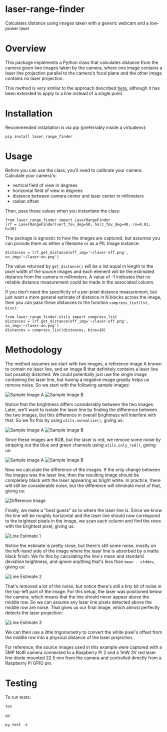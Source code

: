 # laser-range-finder
Calculates distance using images taken with a generic webcam and a low-power laser

# Overview

This package implements a Python class that calculates distance from the camera given two images taken by the camera, where one image contains a laser line projection parallel to the camera's focal plane and the other image contains no laser projection.

This method is very similar to the approach described [here](https://sites.google.com/site/todddanko/home/webcam_laser_ranger), although it has been extended to apply to a line instead of a single point.

# Installation

Recommended installation is via pip (preferrably inside a virtualenv):

    pip install laser_range_finder

# Usage

Before you can use the class, you'll need to calibrate your camera. Calculate your camera's:

* vertical field of view in degrees
* horizontal field of view in degrees
* distance between camera center and laser center in millimeters
* radian offset

Then, pass these values when you instantiate the class:

    from laser_range_finder import LaserRangeFinder
    lrf = LaserRangeFinder(vert_fov_deg=50, horz_fov_deg=40, ro=0.01, h=30)

The package is agnostic to how the images are captured, but assumes you can provide them as either a filename or as a PIL Image instance:

    distances = lrf.get_distance(off_img='~/laser-off.png', on_img='~/laser-on.png')

The value returned by `get_distance()` will be a list equal in length to the pixel width of the source images and each element will be the estimated distance from the camera in millimeters. A value of -1 indicates that no reliable distance measurement could be made in the associated column.

If you don't need the specificity of a per-pixel distance measurement, but just want a more general estimate of distance in N blocks across the image, then you can pass these distances to the function `compress_list(lst, bins)`:

    from laser_range_finder.utils import compress_list
    distances = lrf.get_distance(off_img='~/laser-off.png', on_img='~/laser-on.png')
    distances = compress_list(distances, bins=10)

# Methodology

The method assumes we start with two images, a reference image A known to contain no laser line, and an image B that definitely contains a laser line but possibly distorted. We could potentially just use the single image containing the laser line, but having a negative image greatly helps us remove noise. So we start with the following sample images:

![Sample Image A](docs/images/sample-a-0.jpg) ![Sample Image B](docs/images/sample-b-0.jpg)

Notice that the brightness differs considerably between the two images. Later, we'll want to isolate the laser line by finding the difference between the two images, but this difference in overall brightness will interfere with that. So we fix this by using `utils.normalize()`, giving us:

![Sample Image A](docs/images/sample-a-1.jpg) ![Sample Image B](docs/images/sample-b-1.jpg)

Since these images are RGB, but the laser is red, we remove some noise by stripping out the blue and green channels using `utils.only_red()`, giving us:

![Sample Image A](docs/images/sample-a-2.jpg) ![Sample Image B](docs/images/sample-b-2.jpg)

Now we calculate the difference of the images. If the only change between the images was the laser line, then the resulting image should be completely black with the laser appearing as bright white. In practice, there will still be considerable noise, but the difference will eliminate most of that, giving us:

![Difference Image](docs/images/sample-diff-3.jpg)

Finally, we make a "best guess" as to where the laser line is. Since we know the line will be roughly horizontal and the laser line should now correspond to the brightest pixels in the image, we scan each column and find the rows with the brightest pixel, giving us:

![Line Estimate 1](docs/images/sample-line-1.jpg)

Notice the estimate is pretty close, but there's still some noise, mostly on the left-hand side of the image where the laser line is absorbed by a matte black finish. We fix this by calculating the line's mean and standard deviation brightness, and ignore anything that's less than `mean - stddev`, giving us:

![Line Estimate 2](docs/images/sample-line-2.jpg)

That's removed a lot of the noise, but notice there's still a tiny bit of noise in the top-left part of the image. For this setup, the laser was positioned below the camera, which means that the line should never appear above the middle row. So we can assume any laser line pixels detected above the middle row are noise. That gives us our final image, which almost perfectly detects the laser projection:

![Line Estimate 3](docs/images/sample-line-3.jpg)

We can then use a little trigonometry to convert the white pixel's offset from the middle row into a physical distance of the laser projection.

For reference, the source images used in this example were captured with a 5MP NoIR camera connected to a Raspberry Pi 2 and a 1mW 3V red laser line diode mounted 22.5 mm from the camera and controlled directly from a Raspberry Pi GPIO pin.

# Testing

To run tests:

    tox

or:

    py.test -s
